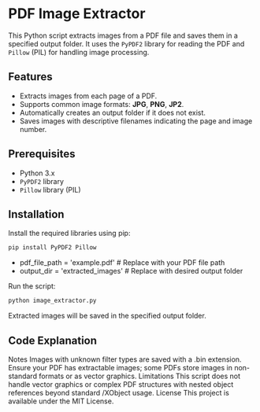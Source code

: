 # PDF Image Extractor

This Python script extracts images from a PDF file and saves them in a specified output folder. It uses the `PyPDF2` library for reading the PDF and `Pillow` (PIL) for handling image processing.

## Features

- Extracts images from each page of a PDF.
- Supports common image formats: **JPG**, **PNG**, **JP2**.
- Automatically creates an output folder if it does not exist.
- Saves images with descriptive filenames indicating the page and image number.

## Prerequisites

- Python 3.x
- `PyPDF2` library
- `Pillow` library (PIL)

## Installation

Install the required libraries using pip:

```bash
pip install PyPDF2 Pillow
```

- pdf_file_path = 'example.pdf' # Replace with your PDF file path
- output_dir = 'extracted_images' # Replace with desired output folder

Run the script:

```bash
python image_extractor.py
```

Extracted images will be saved in the specified output folder.

## Code Explanation

Notes
Images with unknown filter types are saved with a .bin extension.
Ensure your PDF has extractable images; some PDFs store images in non-standard formats or as vector graphics.
Limitations
This script does not handle vector graphics or complex PDF structures with nested object references beyond standard /XObject usage.
License
This project is available under the MIT License.
